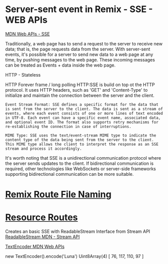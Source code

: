 # Server-sent event in Remix - SSE - WEB APIs

[MDN Web APIs - SSE](https://developer.mozilla.org/en-US/docs/Web/API/Server-sent_events)

Traditionally, a web page has to send a request to the server to receive new data; that is, the page requests data from the server. With server-sent events, it's possible for a server to send new data to a web page at any time, by pushing messages to the web page. These incoming messages can be treated as Events + data inside the web page.

HTTP - Stateless

HTTP Forever frame / long polling
HTTP:SSE is build on top ot the HTTP protocol. It uses HTTP headers, such as 'GET' and 'Content-Type' to initialize and maintain the connection between the server and the client.

    Event Stream Format: SSE defines a specific format for the data that is sent from the server to the client. The data is sent as a stream of events, where each event consists of one or more lines of text encoded in UTF-8. Each event can have a specific event name, associated data, and optional event ID. The format also supports retry mechanisms for re-establishing the connection in case of interruptions.

    MIME Type: SSE uses the text/event-stream MIME type to indicate the content type of the data being sent from the server to the client. This MIME type allows the client to interpret the response as an SSE stream and process it accordingly.

It's worth noting that SSE is a unidirectional communication protocol where the server sends updates to the client. If bidirectional communication is required, other technologies like WebSockets or server-side frameworks supporting bidirectional communication can be more suitable.

# [Remix Route File Naming](https://remix.run/docs/en/main/file-conventions/route-files-v2)

# [Resource Routes](https://remix.run/docs/en/1.16.1/guides/resource-routes)

Creates an basic SSE with ReadableStream Interface from Stream API
[ReadalbleStream MDN - Stream API](https://developer.mozilla.org/en-US/docs/Web/API/ReadableStream)

[TextEncoder MDN Web APIs](https://developer.mozilla.org/en-US/docs/Web/API/TextEncoder)

new TextEncoder().encode('Luna')
Uint8Array(4) [ 76, 117, 110, 97 ]

